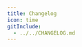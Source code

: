 ```yaml
---
title: Changelog
icon: time
gitInclude:
  - ../../CHANGELOG.md
---
```


<!-- @include: ../../CHANGELOG.md{2-} -->
